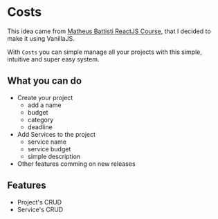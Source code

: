 # Costs

This idea came from [Matheus Battisti ReactJS Course](https://github.com/matheusbattisti/curso_react), that I decided to make it using VanillaJS.

With `Costs` you can simple manage all your projects with this simple, intuitive and super easy system.

## What you can do

- Create your project <br>
    - add a name
    - budget
    - category
    - deadline
- Add Services to the project <br>
    - service name
    - service budget
    - simple description
- Other features comming on new releases 

## Features

- Project's CRUD
- Service's CRUD
